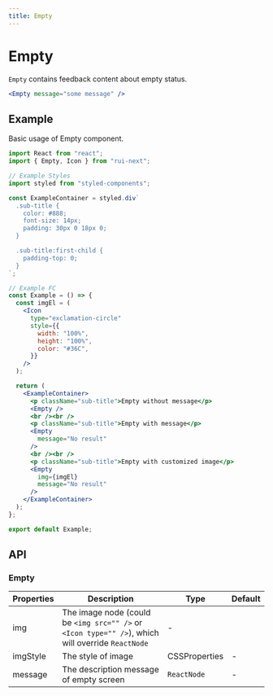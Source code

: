 ```yaml
---
title: Empty
---
```


# Empty

`Empty` contains feedback content about empty status.

```jsx
<Empty message="some message" />
```

## Example

Basic usage of Empty component.

```jsx live=local
import React from "react";
import { Empty, Icon } from "rui-next";

// Example Styles
import styled from "styled-components";

const ExampleContainer = styled.div`
  .sub-title {
    color: #888;
    font-size: 14px;
    padding: 30px 0 18px 0;
  }

  .sub-title:first-child {
    padding-top: 0;
  }
`;

// Example FC
const Example = () => {
  const imgEl = (
    <Icon
      type="exclamation-circle"
      style={{
        width: "100%",
        height: "100%",
        color: "#36C",
      }}
    />
  );

  return (
    <ExampleContainer>
      <p className="sub-title">Empty without message</p>
      <Empty />
      <br /><br />
      <p className="sub-title">Empty with message</p>
      <Empty
        message="No result"
      />
      <br /><br />
      <p className="sub-title">Empty with customized image</p>
      <Empty
        img={imgEl}
        message="No result"
      />
    </ExampleContainer>
  );
};

export default Example;
```

## API

### Empty

Properties | Description | Type | Default
-----------|------------|------|--------
| img | The image node (could be `<img src="" />` or `<Icon type="" />`), which will override `ReactNode` | - |
| imgStyle | The style of image | CSSProperties | - |
| message | The description message of empty screen | `ReactNode` | - |
